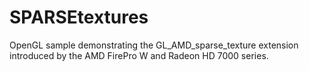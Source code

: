 # SPARSEtextures
OpenGL sample demonstrating the GL_AMD_sparse_texture extension introduced by the AMD FirePro W and Radeon HD 7000 series.
